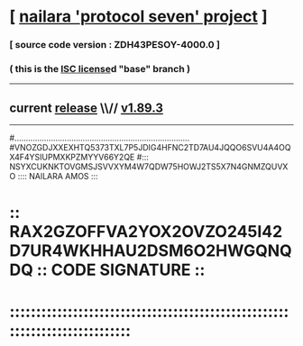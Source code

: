
# [ [nailara 'protocol seven' project](http://nailara.network/) ]

### [ source code version : ZDH43PESOY-4000.0 ]

### ( this is the [ISC license](license)d "base" branch )
---
## current [release](https://github.com/nailara-technologies/protocol-7/releases) \\\\// [v1.89.3](https://github.com/nailara-technologies/protocol-7/releases/tag/v1.89.3)
---

#.............................................................................
#VNOZGDJXXEXHTQ5373TXL7P5JDIG4HFNC2TD7AU4JQQO6SVU4A4OQX4F4YSIUPMXKPZMYYV66Y2QE
#::: NSYXCUKNKTOVGMSJSVVXYM4W7QDW75HOWJ2TS5X7N4GNMZQUVXO :::: NAILARA AMOS :::
# :: RAX2GZOFFVA2YOX2OVZO245I42D7UR4WKHHAU2DSM6O2HWGQNQDQ :: CODE SIGNATURE ::
# ::::::::::::::::::::::::::::::::::::::::::::::::::::::::::::::::::::::::::::
